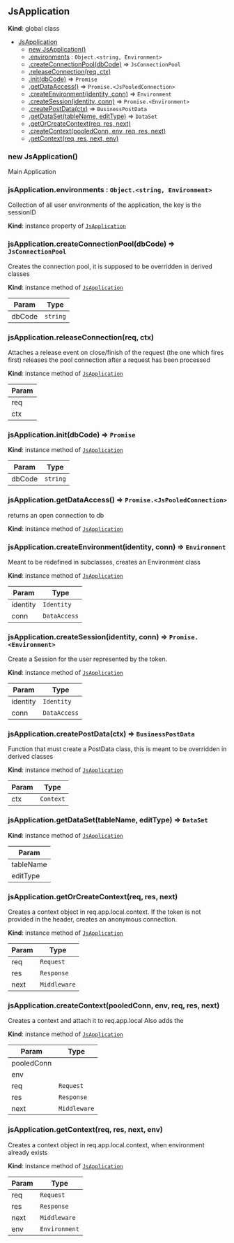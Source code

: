 <a name="JsApplication"></a>

## JsApplication
**Kind**: global class  

* [JsApplication](#JsApplication)
    * [new JsApplication()](#new_JsApplication_new)
    * [.environments](#JsApplication+environments) : <code>Object.&lt;string, Environment&gt;</code>
    * [.createConnectionPool(dbCode)](#JsApplication+createConnectionPool) ⇒ <code>JsConnectionPool</code>
    * [.releaseConnection(req, ctx)](#JsApplication+releaseConnection)
    * [.init(dbCode)](#JsApplication+init) ⇒ <code>Promise</code>
    * [.getDataAccess()](#JsApplication+getDataAccess) ⇒ <code>Promise.&lt;JsPooledConnection&gt;</code>
    * [.createEnvironment(identity, conn)](#JsApplication+createEnvironment) ⇒ <code>Environment</code>
    * [.createSession(identity, conn)](#JsApplication+createSession) ⇒ <code>Promise.&lt;Environment&gt;</code>
    * [.createPostData(ctx)](#JsApplication+createPostData) ⇒ <code>BusinessPostData</code>
    * [.getDataSet(tableName, editType)](#JsApplication+getDataSet) ⇒ <code>DataSet</code>
    * [.getOrCreateContext(req, res, next)](#JsApplication+getOrCreateContext)
    * [.createContext(pooledConn, env, req, res, next)](#JsApplication+createContext)
    * [.getContext(req, res, next, env)](#JsApplication+getContext)

<a name="new_JsApplication_new"></a>

### new JsApplication()
Main Application

<a name="JsApplication+environments"></a>

### jsApplication.environments : <code>Object.&lt;string, Environment&gt;</code>
Collection of all user environments of the application, the key is the sessionID

**Kind**: instance property of [<code>JsApplication</code>](#JsApplication)  
<a name="JsApplication+createConnectionPool"></a>

### jsApplication.createConnectionPool(dbCode) ⇒ <code>JsConnectionPool</code>
Creates the connection pool, it is supposed to be overridden in derived classes

**Kind**: instance method of [<code>JsApplication</code>](#JsApplication)  

| Param | Type |
| --- | --- |
| dbCode | <code>string</code> | 

<a name="JsApplication+releaseConnection"></a>

### jsApplication.releaseConnection(req, ctx)
Attaches a release event on close/finish of the request (the one which fires first)releases the pool connection after a request has been processed

**Kind**: instance method of [<code>JsApplication</code>](#JsApplication)  

| Param |
| --- |
| req | 
| ctx | 

<a name="JsApplication+init"></a>

### jsApplication.init(dbCode) ⇒ <code>Promise</code>
**Kind**: instance method of [<code>JsApplication</code>](#JsApplication)  

| Param | Type |
| --- | --- |
| dbCode | <code>string</code> | 

<a name="JsApplication+getDataAccess"></a>

### jsApplication.getDataAccess() ⇒ <code>Promise.&lt;JsPooledConnection&gt;</code>
returns an open connection to db

**Kind**: instance method of [<code>JsApplication</code>](#JsApplication)  
<a name="JsApplication+createEnvironment"></a>

### jsApplication.createEnvironment(identity, conn) ⇒ <code>Environment</code>
Meant to be redefined in subclasses, creates an Environment class

**Kind**: instance method of [<code>JsApplication</code>](#JsApplication)  

| Param | Type |
| --- | --- |
| identity | <code>Identity</code> | 
| conn | <code>DataAccess</code> | 

<a name="JsApplication+createSession"></a>

### jsApplication.createSession(identity, conn) ⇒ <code>Promise.&lt;Environment&gt;</code>
Create a Session for the user represented by the token.

**Kind**: instance method of [<code>JsApplication</code>](#JsApplication)  

| Param | Type |
| --- | --- |
| identity | <code>Identity</code> | 
| conn | <code>DataAccess</code> | 

<a name="JsApplication+createPostData"></a>

### jsApplication.createPostData(ctx) ⇒ <code>BusinessPostData</code>
Function that must create a PostData class, this is meant to be overridden in derived classes

**Kind**: instance method of [<code>JsApplication</code>](#JsApplication)  

| Param | Type |
| --- | --- |
| ctx | <code>Context</code> | 

<a name="JsApplication+getDataSet"></a>

### jsApplication.getDataSet(tableName, editType) ⇒ <code>DataSet</code>
**Kind**: instance method of [<code>JsApplication</code>](#JsApplication)  

| Param |
| --- |
| tableName | 
| editType | 

<a name="JsApplication+getOrCreateContext"></a>

### jsApplication.getOrCreateContext(req, res, next)
Creates a context object in req.app.local.context. If the token is not provided in the header, creates an anonymous connection.

**Kind**: instance method of [<code>JsApplication</code>](#JsApplication)  

| Param | Type |
| --- | --- |
| req | <code>Request</code> | 
| res | <code>Response</code> | 
| next | <code>Middleware</code> | 

<a name="JsApplication+createContext"></a>

### jsApplication.createContext(pooledConn, env, req, res, next)
Creates a context and attach it to req.app.localAlso adds the

**Kind**: instance method of [<code>JsApplication</code>](#JsApplication)  

| Param | Type |
| --- | --- |
| pooledConn |  | 
| env |  | 
| req | <code>Request</code> | 
| res | <code>Response</code> | 
| next | <code>Middleware</code> | 

<a name="JsApplication+getContext"></a>

### jsApplication.getContext(req, res, next, env)
Creates a context object in req.app.local.context, when environment already exists

**Kind**: instance method of [<code>JsApplication</code>](#JsApplication)  

| Param | Type |
| --- | --- |
| req | <code>Request</code> | 
| res | <code>Response</code> | 
| next | <code>Middleware</code> | 
| env | <code>Environment</code> | 

